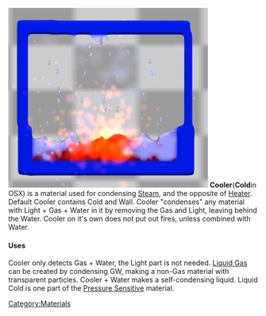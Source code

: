 ![Cooler and fire used to make a condensation chamber.](/images/Cooler.jpg "fig:Cooler and fire used to make a condensation chamber.")
**Cooler**(**Cold**in OSX) is a material used for condensing [Steam](/Steam.md "Steam"), and the opposite of [Heater](/Heater.md "Heater"). Default Cooler contains Cold and Wall. Cooler "condenses" any material with Light + Gas + Water in it by removing the Gas and Light, leaving behind the Water. Cooler on it's own does not put out fires, unless combined with Water.

#### Uses

Cooler only detects Gas + Water, the Light part is not needed. [Liquid Gas](/Liquid%20Gas.md "Liquid Gas") can be created by condensing GW, making a non-Gas material with transparent particles. Cooler + Water makes a self-condensing liquid. Liquid Cold is one part of the [Pressure Sensitive](/Pressure%20Sensor.md "Pressure Sensor") material.

[Category:Materials](/CategoryMaterials.md "Category:Materials")
